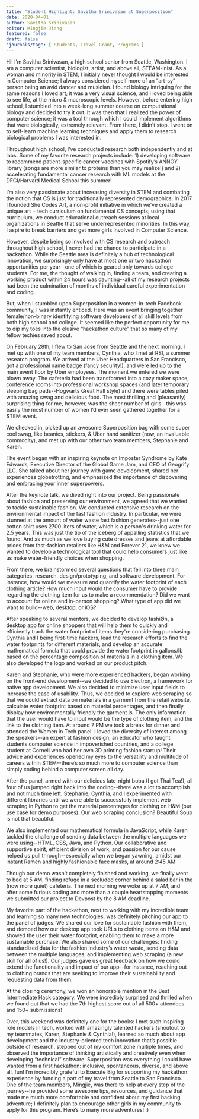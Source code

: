 ```yaml
---
title: "Student Highlight: Savitha Srinivasan at Superposition"
date: 2020-04-01
author: Savitha Srinivasan
editor: Mingjie Jiang
featured: false
draft: false
"journals/tag": [ Students, Travel Grant, Programs ]
---
```


Hi! I’m Savitha Srinivasan, a high school senior from Seattle, Washington. I am a computer scientist, biologist, artist, and above all, STEAM-inist. As a woman and minority in STEM, I initially never thought I would be interested in Computer Science; I always considered myself more of an “art-sy” person being an avid dancer and musician. I found biology intriguing for the same reasons I  loved art; it was a very visual science, and I loved being able to see life, at the micro & macroscopic levels. However, before entering high school, I stumbled into a week-long summer course on computational biology and decided to try it out. It was then that I realized the power of computer science; it was a tool through which I could implement algorithms that were biologically, extremely relevant. From there, I didn’t stop. I went on to self-learn machine learning techniques and apply them to research biological problems I was interested in. 

Throughout high school, I’ve conducted research both independently and at labs. Some of my favorite research projects include: 1) developing software to recommend patient-specific cancer vaccines with Spotify’s ANNOY library (songs are more similar to proteins than you may realize!) and 2) accelerating fundamental cancer research with ML models at the DFCI/Harvard Medical School this summer! 

I’m also very passionate about increasing diversity in STEM and combating the notion that CS is just for traditionally represented demographics. In 2017 I founded She Codes Art, a non-profit initiative in which we’ve created a unique art + tech curriculum on fundamental CS concepts; using that curriculum, we conduct educational outreach sessions at local organizations in Seattle that serve underrepresented minorities. In this way, I aspire to break barriers and get more girls involved in Computer Science. 

However, despite being so involved with CS research and outreach throughout high school, I never had the chance to participate in a hackathon. While the Seattle area is definitely a hub of technological innovation, we surprisingly only have at most one or two hackathon opportunities per year--one of which is geared only towards college students. For me, the thought of walking in, finding a team, and creating a working product within 24 hours was daunting--all of my research projects had been the culmination of months of individual careful experimentation and coding. 

But, when I stumbled upon Superposition in a women-in-tech Facebook community, I was instantly enticed. Here was an event bringing together female/non-binary identifying software developers of all skill levels from both high school and college. It seemed like the perfect opportunity for me to dip my toes into the elusive “hackathon culture” that so many of my fellow techies raved about. 

On February 28th, I flew to San Jose from Seattle and the next morning, I met up with one of my team members, Cynthia, who I met at RSI, a summer research program. We arrived at the Uber Headquarters in San Francisco, got a professional name badge (fancy security!), and were led up to the main event floor by Uber employees. The moment we entered we were blown away. The cafeteria had been transformed into a cozy maker space, conference rooms into professional workshop spaces (and later temporary sleeping bag pads--Hogwarts Great Hall style) and there were tables piled with amazing swag and delicious food. The most thrilling and (pleasantly) surprising thing for me, however, was the sheer number of girls--this was easily the most number of women I’d ever seen gathered together for a STEM event.

We checked in, picked up an awesome Superposition bag with some super cool swag, like beanies, stickers, & Uber hand sanitizer (now, an invaluable commodity), and met up with our other two team members, Stephanie and Karen. 

The event began with an inspiring keynote on Imposter Syndrome by Kate Edwards, Executive Director of the Global Game Jam, and CEO of Geogrify LLC. She talked about her journey with game development, shared her experiences globetrotting, and emphasized the importance of discovering and embracing your inner superpowers. 

After the keynote talk, we dived right into our project. Being passionate about fashion and preserving our environment, we agreed that we wanted to tackle sustainable fashion. We conducted extensive research on the environmental impact of the fast fashion industry. In particular, we were stunned at the amount of water waste fast fashion generates--just one cotton shirt uses 2700 liters of water, which is a person's drinking water for 2.5 years. This was just the tip of the iceberg of appalling statistics that we found. And as much as we love buying cute dresses and jeans at affordable prices from fast-fashion retailers like H&M and Forever 21, we knew we wanted to develop a technological tool that could help consumers just like us make water-friendly choices when shopping. 

From there, we brainstormed several questions that fell into three main categories: research, design/prototyping, and software development. For instance, how would we measure and quantify the water footprint of each clothing article? How much input would the consumer have to provide regarding the clothing item for us to make a recommendation? Did we want to account for online and in-person shopping? What type of app did we want to build--web, desktop, or iOS? 

After speaking to several mentors, we decided to develop fashiØn, a desktop app for online shoppers that will help them to quickly and efficiently track the water footprint of items they're considering purchasing. Cynthia and I being first-time hackers, lead the research efforts to find the water footprints for different materials, and develop an accurate mathematical formula that could provide the water footprint in gallons/lb based on the percentage composition of materials in a clothing item. We also developed the logo and worked on our product pitch. 

Karen and Stephanie, who were more experienced hackers, began working on the front-end development--we decided to use Electron, a framework for native app development. We also decided to minimize user input fields to increase the ease of usability. Thus, we decided to explore web scraping so that we could extract data on materials in a garment from the retail website, calculate water footprint based on material percentages, and then finally display how environmentally friendly the garment is. The only information that the user would have to input would be the type of clothing item, and the link to the clothing item. 
At around 7 PM we took a break for dinner and attended the Women in Tech panel. I loved the diversity of interest among the speakers--an expert at fashion design, an educator who taught students computer science in impoverished countries, and a college student at Cornell who had her own 3D printing fashion startup! Their advice and experiences opened my eyes to the versatility and multitude of careers within STEM--there’s so much more to computer science than simply coding behind a computer screen all day. 

After the panel, armed with our delicious late-night boba (I got Thai Tea!), all four of us jumped right back into the coding--there was a lot to accomplish and not much time left. Stephanie, Cynthia, and I experimented with different libraries until we were able to successfully implement web scraping in Python to get the material percentages for clothing on H&M (our use case for demo purposes). Our web scraping conclusion? Beautiful Soup is not that beautiful. 

We also implemented our mathematical formula in JavaScript, while Karen tackled the challenge of sending data between the multiple languages we were using--HTML, CSS, Java, and Python. Our collaborative and supportive spirit, efficient division of work, and passion for our cause helped us pull through--especially when we began yawning, amidst our instant Ramen and highly fashionable face masks, at around 2:45 AM. 

Though our demo wasn’t completely finished and working, we finally went to bed at 5 AM, finding refuge in a secluded corner behind a salad bar in the (now more quiet) cafeteria. The next morning we woke up at 7 AM, and after some furious coding and more than a couple heartstopping moments we submitted our project to Devpost by the 8 AM deadline.  

My favorite part of the hackathon, next to working with my incredible team and learning so many new technologies, was definitely pitching our app to the panel of judges. We shared our love for sustainable fashion with them, and demoed how our desktop app took URLs to clothing items on H&M and showed the user their water footprint, enabling them to make a more sustainable purchase. We also shared some of our challenges: finding standardized data for the fashion industry’s water waste, sending data between the multiple languages, and implementing web scraping (a new skill for all of us!). Our judges gave us great feedback on how we could extend the functionality and impact of our app--for instance, reaching out to clothing brands that are seeking to improve their sustainability and requesting data from them. 

At the closing ceremony, we won an honorable mention in the Best Intermediate Hack category. We were incredibly surprised and thrilled when we found out that we had the 7th highest score out of all 500+ attendees and 150+ submissions! 

Over, this weekend was definitely one for the books: I met such inspiring role models in tech, worked with amazingly talented hackers (shoutout to my teammates, Karen, Stephanie & Cynthia!), learned so much about app development and the industry-oriented tech innovation that’s possible outside of research, stepped out of my comfort zone multiple times, and observed the importance of thinking artistically and creatively even when developing “technical” software. Superposition was everything I could have wanted from a first hackathon: inclusive, spontaneous, diverse, and above all, fun! I’m incredibly grateful to Execute Big for supporting my hackathon experience by funding a part of my travel from Seattle to San Francisco. One of the team members, Mingjie, was there to help at every step of the journey--he provided some awesome tips, resources, and guidance that made me much more comfortable and confident about my first hacking adventure; I definitely plan to encourage other girls in my community to apply for this program. Here’s to many more adventures! :)  